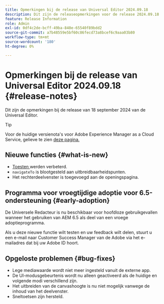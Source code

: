 ```yaml
---
title: Opmerkingen bij de release van Universal Editor 2024.09.18
description: Dit zijn de releaseopmerkingen voor de release 2024.09.18 van de Universal Editor.
feature: Release Information
role: Admin
exl-id: 0df4c2de-bcff-49ba-840e-65540f89bdd2
source-git-commit: a7b48559e5bf60c86fecd73a8bcef6c9aaa03b80
workflow-type: tm+mt
source-wordcount: '180'
ht-degree: 0%

---
```


# Opmerkingen bij de release van Universal Editor 2024.09.18 {#release-notes}

Dit zijn de opmerkingen bij de release van 18 september 2024 van de Universal Editor.

>[!TIP]
>
>Voor de huidige versienota&#39;s voor Adobe Experience Manager as a Cloud Service, gelieve te zien [ deze pagina.](/help/release-notes/release-notes-cloud/release-notes-current.md)

## Nieuwe functies {#what-is-new}

* [ Toesten ](https://spectrum.adobe.com/page/toast/) werden verbeterd.
* `navigateTo` is blootgesteld aan uitbreidbaarheidspunten.
* Het rechterdeelvenster is toegevoegd aan de openingspagina.

## Programma voor vroegtijdige adoptie voor 6.5-ondersteuning {#early-adoption}

De Universele Redacteur is nu beschikbaar voor hoofdloze gebruikgevallen wanneer het gebruiken van AEM 6.5 als deel van een vroege adoptieprogramma.

Als u deze nieuwe functie wilt testen en uw feedback wilt delen, stuurt u een e-mail naar Customer Success Manager van de Adobe via het e-mailadres dat bij uw Adobe ID hoort.

## Opgeloste problemen {#bug-fixes}

* Lege mediawaarde wordt niet meer ingesteld vanuit de externe app.
* De UI-modusgebeurtenis wordt nu alleen geactiveerd als de huidige en volgende modi verschillend zijn.
* Het uitbreiden van de canvashoogte is nu niet mogelijk vanwege de inhoud van het deelvenster.
* Sneltoetsen zijn hersteld.
